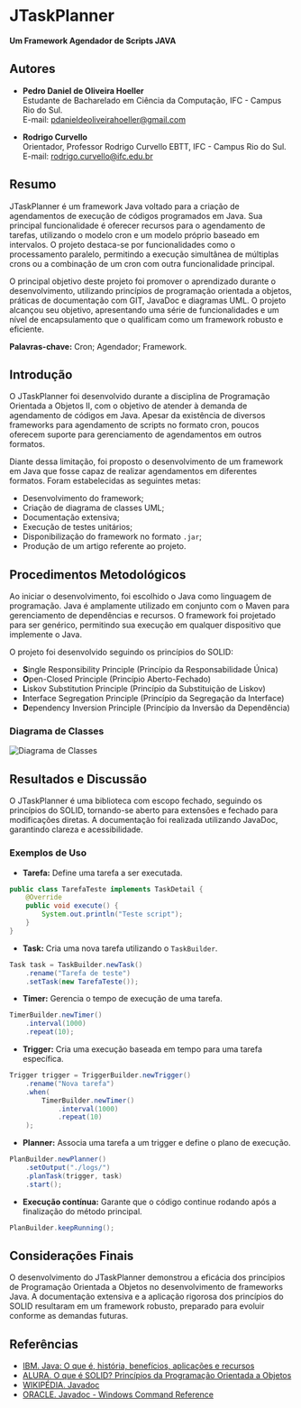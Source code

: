 
# JTaskPlanner

**Um Framework Agendador de Scripts JAVA**

## Autores

- **Pedro Daniel de Oliveira Hoeller**  
  Estudante de Bacharelado em Ciência da Computação, IFC - Campus Rio do Sul.  
  E-mail: pdanieldeoliveirahoeller@gmail.com

- **Rodrigo Curvello**  
  Orientador, Professor Rodrigo Curvello EBTT, IFC - Campus Rio do Sul.  
  E-mail: rodrigo.curvello@ifc.edu.br

## Resumo

JTaskPlanner é um framework Java voltado para a criação de agendamentos de execução de códigos programados em Java. Sua principal funcionalidade é oferecer recursos para o agendamento de tarefas, utilizando o modelo cron e um modelo próprio baseado em intervalos. O projeto destaca-se por funcionalidades como o processamento paralelo, permitindo a execução simultânea de múltiplas crons ou a combinação de um cron com outra funcionalidade principal.

O principal objetivo deste projeto foi promover o aprendizado durante o desenvolvimento, utilizando princípios de programação orientada a objetos, práticas de documentação com GIT, JavaDoc e diagramas UML. O projeto alcançou seu objetivo, apresentando uma série de funcionalidades e um nível de encapsulamento que o qualificam como um framework robusto e eficiente.

**Palavras-chave:** Cron; Agendador; Framework.

## Introdução

O JTaskPlanner foi desenvolvido durante a disciplina de Programação Orientada a Objetos II, com o objetivo de atender à demanda de agendamento de códigos em Java. Apesar da existência de diversos frameworks para agendamento de scripts no formato cron, poucos oferecem suporte para gerenciamento de agendamentos em outros formatos.

Diante dessa limitação, foi proposto o desenvolvimento de um framework em Java que fosse capaz de realizar agendamentos em diferentes formatos. Foram estabelecidas as seguintes metas:

- Desenvolvimento do framework;
- Criação de diagrama de classes UML;
- Documentação extensiva;
- Execução de testes unitários;
- Disponibilização do framework no formato `.jar`;
- Produção de um artigo referente ao projeto.

## Procedimentos Metodológicos

Ao iniciar o desenvolvimento, foi escolhido o Java como linguagem de programação. Java é amplamente utilizado em conjunto com o Maven para gerenciamento de dependências e recursos. O framework foi projetado para ser genérico, permitindo sua execução em qualquer dispositivo que implemente o Java.

O projeto foi desenvolvido seguindo os princípios do SOLID:

- **S**ingle Responsibility Principle (Princípio da Responsabilidade Única)
- **O**pen-Closed Principle (Princípio Aberto-Fechado)
- **L**iskov Substitution Principle (Princípio da Substituição de Liskov)
- **I**nterface Segregation Principle (Princípio da Segregação da Interface)
- **D**ependency Inversion Principle (Princípio da Inversão da Dependência)

### Diagrama de Classes

![Diagrama de Classes](link_para_imagem)

## Resultados e Discussão

O JTaskPlanner é uma biblioteca com escopo fechado, seguindo os princípios do SOLID, tornando-se aberto para extensões e fechado para modificações diretas. A documentação foi realizada utilizando JavaDoc, garantindo clareza e acessibilidade.

### Exemplos de Uso

- **Tarefa:** Define uma tarefa a ser executada.

```java
public class TarefaTeste implements TaskDetail {
    @Override
    public void execute() {
        System.out.println("Teste script");
    }
}
```

- **Task:** Cria uma nova tarefa utilizando o `TaskBuilder`.

```java
Task task = TaskBuilder.newTask()
    .rename("Tarefa de teste")
    .setTask(new TarefaTeste());
```

- **Timer:** Gerencia o tempo de execução de uma tarefa.

```java
TimerBuilder.newTimer()
    .interval(1000)
    .repeat(10);
```

- **Trigger:** Cria uma execução baseada em tempo para uma tarefa específica.

```java
Trigger trigger = TriggerBuilder.newTrigger()
    .rename("Nova tarefa")
    .when(
        TimerBuilder.newTimer()
            .interval(1000)
            .repeat(10)
    );
```

- **Planner:** Associa uma tarefa a um trigger e define o plano de execução.

```java
PlanBuilder.newPlanner()
    .setOutput("./logs/")
    .planTask(trigger, task)
    .start();
```

- **Execução contínua:** Garante que o código continue rodando após a finalização do método principal.

```java
PlanBuilder.keepRunning();
```

## Considerações Finais

O desenvolvimento do JTaskPlanner demonstrou a eficácia dos princípios de Programação Orientada a Objetos no desenvolvimento de frameworks Java. A documentação extensiva e a aplicação rigorosa dos princípios do SOLID resultaram em um framework robusto, preparado para evoluir conforme as demandas futuras.

## Referências

- [IBM. Java: O que é, história, benefícios, aplicações e recursos](https://www.ibm.com/br-pt/topics/java)
- [ALURA. O que é SOLID? Princípios da Programação Orientada a Objetos](https://www.alura.com.br/artigos/solid)
- [WIKIPÉDIA. Javadoc](https://pt.wikipedia.org/wiki/Javadoc)
- [ORACLE. Javadoc - Windows Command Reference](https://docs.oracle.com/javase/8/docs/technotes/tools/windows/javadoc.html)
